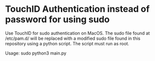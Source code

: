 # TouchID Authentication instead of password for using sudo
Use TouchID for sudo authentication on MacOS. The sudo file found at /etc/pam.d/ will be replaced with a modified sudo file found in this repository using a python script. The script must run as root.



Usage: sudo python3 main.py

